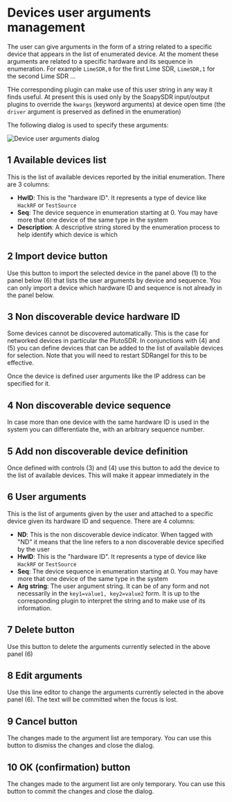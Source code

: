 <h1>Devices user arguments management</h1>

The user can give arguments in the form of a string related to a specific device that appears in the list of enumerated device. At the moment these arguments are related to a specific hardware and its sequence in enumeration. For example `LimeSDR,0` for the first Lime SDR, `LimeSDR,1` for the second Lime SDR ...

THe corresponding plugin can make use of this user string in any way it finds useful. At present this is used only by the SoapySDR input/output plugins to override the `kwargs` (keyword arguments) at device open time (the `driver` argument is preserved as defined in the enumeration)

The following dialog is used to specify these arguments:

![Device user arguments dialog](../doc/img/MainWindow_user_args.png)

<h2>1 Available devices list</h2>

This is the list of available devices reported by the initial enumeration. There are 3 columns:

  - **HwID**: This is the "hardware ID". It represents a type of device like `HackRF` or `TestSource`
  - **Seq**: The device sequence in enumeration starting at 0. You may have more that one device of the same type in the system
  - **Description**: A descriptive string stored by the enumeration process to help identify which device is which

<h2>2 Import device button</h2>

Use this button to import the selected device in the panel above (1) to the panel below (6) that lists the user arguments by device and sequence. You can only import a device which hardware ID and sequence is not already in the panel below.

<h2>3 Non discoverable device hardware ID</h2>

Some devices cannot be discovered automatically. This is the case for networked devices in particular the PlutoSDR. In conjunctions with (4) and (5) you can define devices that can be added to the list of available devices for selection. Note that you will need to restart SDRangel for this to be effective.

Once the device is defined user arguments like the IP address can be specified for it.

<h2>4 Non discoverable device sequence</h2>

In case more than one device with the same hardware ID is used in the system you can differentiate the, with an arbitrary sequence number.

<h2>5 Add non discoverable device definition</h2>

Once defined with controls (3) and (4) use this button to add the device to the list of available devices. This will make it appear immediately in the

<h2>6 User arguments</h2>

This is the list of arguments given by the user and attached to a specific device given its hardware ID and sequence. There are 4 columns:

  - **ND**: This is the non discoverable device indicator. When tagged with "ND" it means that the line refers to a non discoverable device specified by the user
  - **HwID**: This is the "hardware ID". It represents a type of device like `HackRF` or `TestSource`
  - **Seq**: The device sequence in enumeration starting at 0. You may have more that one device of the same type in the system
  - **Arg string**: The user argument string. It can be of any form and not necessarily in the `key1=value1, key2=value2` form. It is up to the corresponding plugin to interpret the string and to make use of its information.

<h2>7 Delete button</h2>

Use this button to delete the arguments currently selected in the above panel (6)

<h2>8 Edit arguments</h2>

Use this line editor to change the arguments currently selected in the above panel (6). The text will be committed when the focus is lost.

<h2>9 Cancel button</h2>

The changes made to the argument list are temporary. You can use this button to dismiss the changes and close the dialog.

<h2>10 OK (confirmation) button</h2>

The changes made to the argument list are only temporary. You can use this button to commit the changes and close the dialog.
